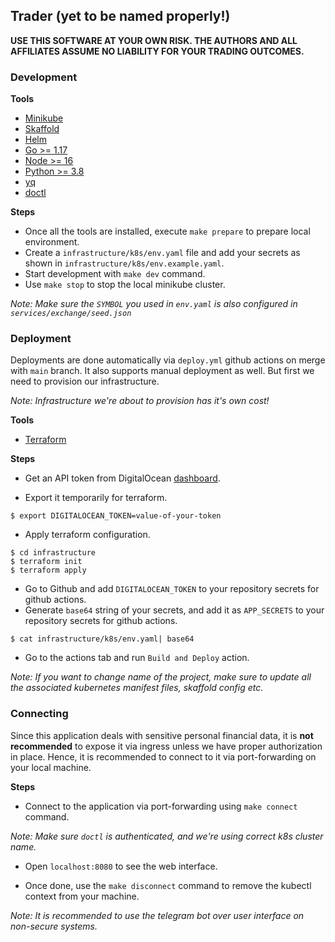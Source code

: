 ## Trader (yet to be named properly!)

**USE THIS SOFTWARE AT YOUR OWN RISK. THE AUTHORS AND ALL AFFILIATES ASSUME NO LIABILITY FOR YOUR TRADING OUTCOMES.**

### Development

**Tools**

-  [Minikube](https://minikube.sigs.k8s.io/docs/start/)
-  [Skaffold](https://skaffold.dev/docs/install/)
-  [Helm](https://helm.sh/docs/intro/install/)
-  [Go >= 1.17](https://go.dev/doc/install)
-  [Node >= 16](https://nodejs.org/en/download/)
-  [Python >= 3.8](https://www.python.org/downloads/)
-  [yq](https://github.com/mikefarah/yq)
-  [doctl](https://github.com/digitalocean/doctl)

**Steps**

- Once all the tools are installed, execute `make prepare` to prepare local environment.
- Create a `infrastructure/k8s/env.yaml` file and add your secrets as shown in `infrastructure/k8s/env.example.yaml`.
- Start development with `make dev` command.
- Use `make stop` to stop the local minikube cluster.

_Note: Make sure the `SYMBOL` you used in `env.yaml` is also configured in `services/exchange/seed.json`_

### Deployment

Deployments are done automatically via `deploy.yml` github actions on merge with `main` branch. It also supports manual deployment as well. But first we need to provision our infrastructure.

_Note: Infrastructure we're about to provision has it's own cost!_

**Tools**

- [Terraform](https://learn.hashicorp.com/tutorials/terraform/install-cli)

**Steps**

- Get an API token from DigitalOcean [dashboard](https://cloud.digitalocean.com/account/api/tokens).

- Export it temporarily for terraform.

```
$ export DIGITALOCEAN_TOKEN=value-of-your-token
```

- Apply terraform configuration.

```
$ cd infrastructure
$ terraform init
$ terraform apply
```

- Go to Github and add `DIGITALOCEAN_TOKEN` to your repository secrets for github actions.
- Generate `base64` string of your secrets, and add it as `APP_SECRETS` to your repository secrets for github actions. 

```
$ cat infrastructure/k8s/env.yaml| base64
```

- Go to the actions tab and run `Build and Deploy` action.

_Note: If you want to change name of the project, make sure to update all the associated kubernetes manifest files, skaffold config etc._

### Connecting

Since this application deals with sensitive personal financial data, it is **not recommended** to expose it via ingress unless we have proper authorization in place. Hence, it is recommended to connect to it via port-forwarding on your local machine.

**Steps**

- Connect to the application via port-forwarding using `make connect` command.

_Note: Make sure `doctl` is authenticated, and we're using correct k8s cluster name._

- Open `localhost:8080` to see the web interface.

- Once done, use the `make disconnect` command to remove the kubectl context from your machine.

_Note: It is recommended to use the telegram bot over user interface on non-secure systems._
